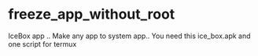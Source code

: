 # freeze_app_without_root
IceBox app .. Make any app to system app.. You need this ice_box.apk and one script for termux
